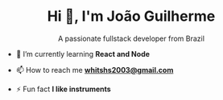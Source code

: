 <h1 align="center">Hi 👋, I'm João Guilherme</h1>
<p align="center">A passionate fullstack developer from Brazil</p>

- 🌱 I’m currently learning **React and Node**

- 📫 How to reach me **whitshs2003@gmail.com**

- ⚡ Fun fact **I like instruments**
